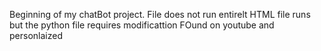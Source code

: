 Beginning of my chatBot project.
File does not run entirelt
HTML file runs but the python file requires modificattion 
FOund on youtube and personlaized
